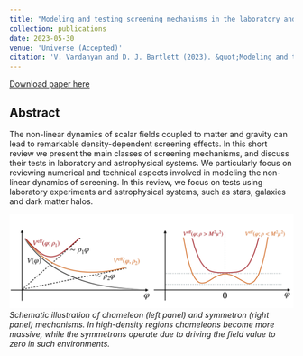 ```yaml
---
title: "Modeling and testing screening mechanisms in the laboratory and in space"
collection: publications
date: 2023-05-30
venue: 'Universe (Accepted)'
citation: 'V. Vardanyan and D. J. Bartlett (2023). &quot;Modeling and testing screening mechanisms in the laboratory and in space.&quot; <i>Universe 2023, 9, 340</i>.'
---
```


[Download paper here](https://www.mdpi.com/2218-1997/9/7/340)

## Abstract
The non-linear dynamics of scalar fields coupled to matter and gravity can lead to remarkable density-dependent screening effects. In this short review we present the main classes of screening mechanisms, and discuss their tests in laboratory and astrophysical systems. We particularly focus on reviewing numerical and technical aspects involved in modeling the non-linear dynamics of screening. In this review, we focus on tests using laboratory experiments and astrophysical systems, such as stars, galaxies and dark matter halos. 

![screening](/files/2023-05-30-screening-review-fig.png)
*Schematic illustration of chameleon (left panel) and symmetron (right panel) mechanisms. In high-density regions chameleons become more massive, while the symmetrons operate due to driving the field value to zero in such environments.*
